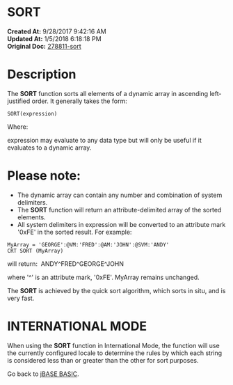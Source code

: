 # SORT

**Created At:** 9/28/2017 9:42:16 AM  
**Updated At:** 1/5/2018 6:18:18 PM  
**Original Doc:** [278811-sort](https://docs.jbase.com/36868-jbase-basic/278811-sort)  


# Description

The **SORT** function sorts all elements of a dynamic array in ascending left-justified order. It generally takes the form:

```
SORT(expression)
```

Where:

expression may evaluate to any data type but will only be useful if it evaluates to a dynamic array.

# Please note:

- The dynamic array can contain any number and combination of system delimiters.
- The **SORT** function will return an attribute-delimited array of the sorted elements.
- All system delimiters in expression will be converted to an attribute mark '0xFE' in the sorted result. For example:


```
MyArray = 'GEORGE':@VM:'FRED':@AM:'JOHN':@SVM:'ANDY'
CRT SORT (MyArray)
```

will return:  ANDY^FRED^GEORGE^JOHN

where '^' is an attribute mark, '0xFE'. MyArray remains unchanged.

The **SORT** is achieved by the quick sort algorithm, which sorts in situ, and is very fast.

# **INTERNATIONAL MODE**

When using the **SORT** function in International Mode, the function will use the currently configured locale to determine the rules by which each string is considered less than or greater than the other for sort purposes.



Go back to [jBASE BASIC](./../jbase-basic-programmers-reference-guide).
